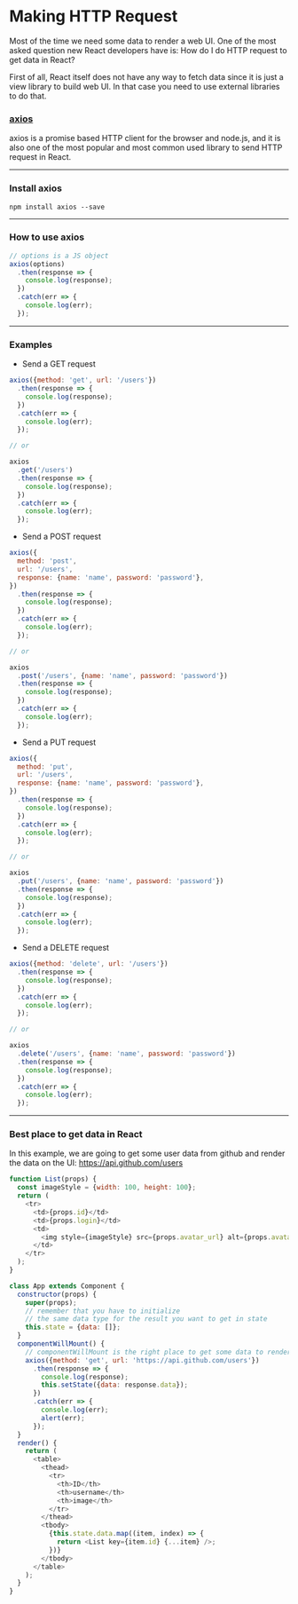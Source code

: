 # Making HTTP Request

Most of the time we need some data to render a web UI. One of the most asked question new React developers have is: How do I do HTTP request to get data in React?

First of all, React itself does not have any way to fetch data since it is just a view library to build web UI. In that case you need to use external libraries to do that.

### [axios](https://github.com/axios/axios)

axios is a promise based HTTP client for the browser and node.js, and it is also one of the most popular and most common used library to send HTTP request in React.

---

### Install axios

```
npm install axios --save
```

---

### How to use axios

```js
// options is a JS object
axios(options)
  .then(response => {
    console.log(response);
  })
  .catch(err => {
    console.log(err);
  });
```

---

### Examples

* Send a GET request

```js
axios({method: 'get', url: '/users'})
  .then(response => {
    console.log(response);
  })
  .catch(err => {
    console.log(err);
  });

// or

axios
  .get('/users')
  .then(response => {
    console.log(response);
  })
  .catch(err => {
    console.log(err);
  });
```

* Send a POST request

```js
axios({
  method: 'post',
  url: '/users',
  response: {name: 'name', password: 'password'},
})
  .then(response => {
    console.log(response);
  })
  .catch(err => {
    console.log(err);
  });

// or

axios
  .post('/users', {name: 'name', password: 'password'})
  .then(response => {
    console.log(response);
  })
  .catch(err => {
    console.log(err);
  });
```

* Send a PUT request

```js
axios({
  method: 'put',
  url: '/users',
  response: {name: 'name', password: 'password'},
})
  .then(response => {
    console.log(response);
  })
  .catch(err => {
    console.log(err);
  });

// or

axios
  .put('/users', {name: 'name', password: 'password'})
  .then(response => {
    console.log(response);
  })
  .catch(err => {
    console.log(err);
  });
```

* Send a DELETE request

```js
axios({method: 'delete', url: '/users'})
  .then(response => {
    console.log(response);
  })
  .catch(err => {
    console.log(err);
  });

// or

axios
  .delete('/users', {name: 'name', password: 'password'})
  .then(response => {
    console.log(response);
  })
  .catch(err => {
    console.log(err);
  });
```

---

### Best place to get data in React

In this example, we are going to get some user data from github and render the data on the UI: https://api.github.com/users

```js
function List(props) {
  const imageStyle = {width: 100, height: 100};
  return (
    <tr>
      <td>{props.id}</td>
      <td>{props.login}</td>
      <td>
        <img style={imageStyle} src={props.avatar_url} alt={props.avatar_url} />
      </td>
    </tr>
  );
}

class App extends Component {
  constructor(props) {
    super(props);
    // remember that you have to initialize
    // the same data type for the result you want to get in state
    this.state = {data: []};
  }
  componentWillMount() {
    // componentWillMount is the right place to get some data to render the page
    axios({method: 'get', url: 'https://api.github.com/users'})
      .then(response => {
        console.log(response);
        this.setState({data: response.data});
      })
      .catch(err => {
        console.log(err);
        alert(err);
      });
  }
  render() {
    return (
      <table>
        <thead>
          <tr>
            <th>ID</th>
            <th>username</th>
            <th>image</th>
          </tr>
        </thead>
        <tbody>
          {this.state.data.map((item, index) => {
            return <List key={item.id} {...item} />;
          })}
        </tbody>
      </table>
    );
  }
}
```
